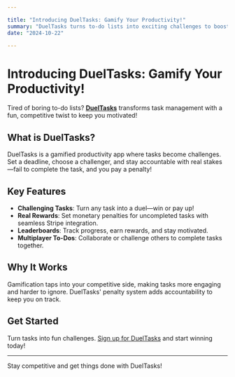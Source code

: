 ```yaml
---

title: "Introducing DuelTasks: Gamify Your Productivity!"
summary: "DuelTasks turns to-do lists into exciting challenges to boost your motivation and accountability!"
date: "2024-10-22"

---
```


# Introducing DuelTasks: Gamify Your Productivity!

Tired of boring to-do lists? [**DuelTasks**](/) transforms task management with a fun, competitive twist to keep you motivated!

## What is DuelTasks?

DuelTasks is a gamified productivity app where tasks become challenges. Set a deadline, choose a challenger, and stay accountable with real stakes—fail to complete the task, and you pay a penalty!

## Key Features

- **Challenging Tasks**: Turn any task into a duel—win or pay up!
- **Real Rewards**: Set monetary penalties for uncompleted tasks with seamless Stripe integration.
- **Leaderboards**: Track progress, earn rewards, and stay motivated.
- **Multiplayer To-Dos**: Collaborate or challenge others to complete tasks together.

## Why It Works

Gamification taps into your competitive side, making tasks more engaging and harder to ignore. DuelTasks' penalty system adds accountability to keep you on track.

## Get Started

Turn tasks into fun challenges. [Sign up for DuelTasks](/users/sign_in) and start winning today!

---

Stay competitive and get things done with DuelTasks!